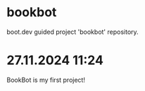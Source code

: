 # bookbot
boot.dev guided project 'bookbot' repository.

# 27.11.2024 11:24
BookBot is my first project!
